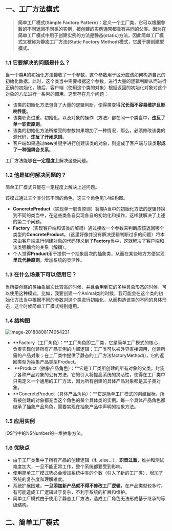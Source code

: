 ## 一、工厂方法模式

>**简单工厂模式(Simple Factory Pattern)：定义一个工厂类，它可以根据参数的不同返回不同类的实例，被创建的实例通常都具有共同的父类。因为在简单工厂模式中用于创建实例的方法是静态(static)方法，因此简单工厂模式又被称为静态工厂方法(Static Factory Method)模式，它属于类创建型模式。**

### 1.1 它要解决的问题是什么？

当一个类**A**的初始化方法接收了一个参数，这个参数用于区分应该如何构造自己的初始化数据。此时，这个类当中需要根据这个参数，进行大量的逻辑判断从而进行正确的初始化，随后，客户端（使用这个类的对象）根据返回的初始化对象对这个对象的方法进行一系列的调用。这里存在几个问题：

* 该类的初始化方法包含了大量的逻辑判断，使得类变得**冗长而不容易维护且影响性能**。
* 该类职责过重，初始化，以及对象的操作（方法）都在同一个类当中，**违反了单一职责原则**。
* 该类的初始化方法所接受的参数如果增加了一种情况，那么，必须修改该类的源代码，**违反了开闭原则**。
* 客户端如果通过**new**关键字进行创建该类的对象，则造成了客户端与该类**形成了一种强耦合关系**。 

工厂方法能够**在一定程度上**解决这些问题。

### 1.2 他是如何解决问题的？

简单工厂模式只能在一定程度上解决上述问题。

该模式通过三个类分饰不同的角色，这三个角色见1.4结构图。

* **ConcreteProduct**（实现单一职责原则）将类A当中的初始化方法的逻辑转换到不同的类当中，在这些类各自实现各自的初始化和操作，这样就解决了上述的第二个问题。
* **Factory**（实现客户端和该类的解耦）通过接收一个参数来判断应该返回哪个类型的**ConcreteProduct**。（这里好像并没有解决逻辑判断过多的问题）将本来由客户端进行创建对象的代码转义到了**Factory**当中，这就解决了客户端和该类强耦合的关系（解耦）。
* 个人觉得**Product**用于提供一个抽象层次的抽象类，从而在某些地方方便实现**里氏代换原则**，增加系统的灵活性。

### 1.3 在什么场景下可以使用它？

当所要创建的类抽象层次比较高的时候，并且会用到它的多种具象形态的时候，可以使用这种模式。比如，我要创建一个Animal类的时候，我可能会在这个类的初始化方法当中根据不同的参数对这个类进行初始化，从而构造该类的不同的具体形态，这个时候简单工厂模式特别适用。

### 1.4 结构图

![image-20180808174054231](/LZMac/Personal/Learn/笔记/架构设计/assets/image-20180808174054231.png)

* **Factory（工厂角色）：**工厂角色即工厂类，它是简单工厂模式的核心，负责实现创建所有产品实例的内部逻辑；工厂类可以被外界直接调用，创建所需的产品对象；在工厂类中提供了静态的工厂方法factoryMethod()，它的返回类型为抽象产品类型Product。
*  **Product（抽象产品角色）：**它是工厂类所创建的所有对象的父类，封装了各种产品对象的公有方法，它的引入将提高系统的灵活性，使得在工厂类中只需定义一个通用的工厂方法，因为所有创建的具体产品对象都是其子类对象。
* **ConcreteProduct（具体产品角色）：**它是简单工厂模式的创建目标，所有被创建的对象都充当这个角色的某个具体类的实例。每一个具体产品角色都继承了抽象产品角色，需要实现在抽象产品中声明的抽象方法。

### 1.5 应用实例

iOS当中的NSNumber的一堆抽象方法。

### 1.6 优缺点

* 由于工厂类集中了所有产品的创建逻辑（if...else...），**职责过重**，维护和测试难度加大，一旦不能正常工作，整个系统都要受到影响。
* 使用简单工厂模式势必会增加系统中类的个数（引入了新的工厂类），增加了系统的复杂度和理解难度。
* 系统扩展困难，**一旦添加新产品就不得不修改工厂逻辑**，在产品类型较多时，有可能造成工厂逻辑过于复杂，不利于系统的扩展和维护。
* 简单工厂模式由于使用了静态工厂方法，造成工厂角色无法形成基于继承的等级结构。



## 二、简单工厂模式

